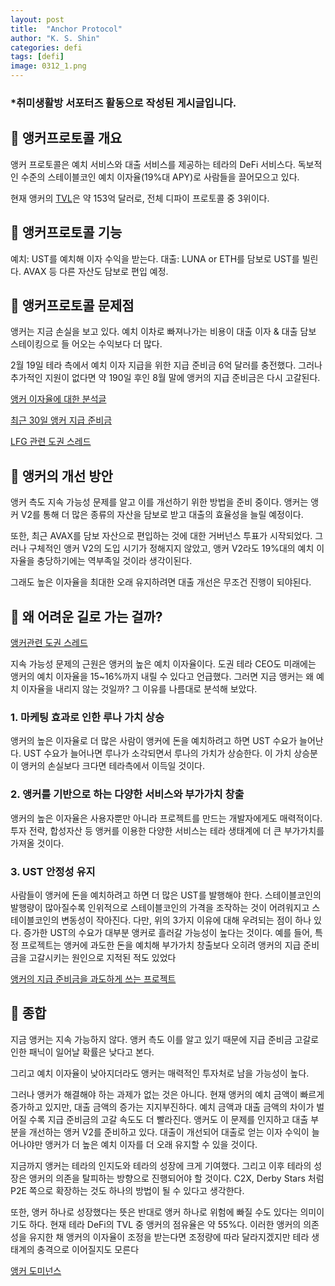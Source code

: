 ```yaml
---
layout: post
title:  "Anchor Protocol"
author: "K. S. Shin"
categories: defi
tags: [defi]
image: 0312_1.png
---
```


### *취미생활방 서포터즈 활동으로 작성된 게시글입니다.

## 🔎 앵커프로토콜 개요

앵커 프로토콜은 예치 서비스와 대출 서비스를 제공하는 테라의 DeFi 서비스다.  독보적인 수준의 스테이블코인 예치 이자율(19%대 APY)로 사람들을 끌어모으고 있다.

현재 앵커의 [TVL](https://defillama.com/protocol/anchor)은 약 153억 달러로, 전체 디파이 프로토콜 중 3위이다.

## 🔎 앵커프로토콜 기능

예치: UST를 예치해 이자 수익을 받는다.
대출: LUNA or ETH를 담보로 UST를 빌린다. AVAX 등 다른 자산도 담보로 편입 예정.

## 🔎 앵커프로토콜 문제점

앵커는 지금 손실을 보고 있다. 예치 이차로 빠져나가는 비용이 대출 이자 & 대출 담보 스테이킹으로 들
어오는 수익보다 더 많다.

2월 19일 테라 측에서 예치 이자 지급을 위한 지급 준비금 6억 달러를 충전했다. 그러나 추가적인 지원이 없다면 약 190일 후인 8월 말에 앵커의 지급 준비금은 다시 고갈된다.

[앵커 이자율에 대한 분석글](https://wantfi.com/terra-luna-anchor-protocol-savings-account.html#crypto-flash-crash)

[최근 30일 앵커 지급 준비금](https://terra.engineer/en/terra_addresses/terra1tmnqgvg567ypvsvk6rwsga3srp7e3lg6u0elp8) 

[LFG 관련 도권 스레드](https://twitter.com/stablekwon/status/1483973121564905474) 

## 🔎 앵커의 개선 방안
앵커 측도 지속 가능성 문제를 알고 이를 개선하기 위한 방법을 준비 중이다. 앵커는 앵커 V2를 통해 더 많은 종류의 자산을 담보로 받고 대출의 효율성을 늘릴 예정이다. 

또한, 최근 AVAX를 담보 자산으로 편입하는 것에 대한 거버넌스 투표가 시작되었다. 그러나 구체적인 앵커 V2의
도입 시기가 정해지지 않았고, 앵커 V2라도 19%대의 예치 이자율을 충당하기에는 역부족일 것이라 생각이된다. 

그래도 높은 이자율을 최대한 오래 유지하려면 대출 개선은 무조건 진행이 되야된다.

## 🔎 왜 어려운 길로 가는 걸까?

[앵커관련 도권 스레드](https://twitter.com/stablekwon/status/1486878306880286721) 

지속 가능성 문제의 근원은 앵커의 높은 예치 이자율이다. 도권 테라 CEO도 미래에는 앵커의 예치 이자율을 15~16%까지 내릴 수 있다고 언급했다. 그러면 지금 앵커는 왜 예치 이자율을 내리지 않는 것일까? 그 이유를 나름대로 분석해 보았다.

### 1. 마케팅 효과로 인한 루나 가치 상승

앵커의 높은 이자율로 더 많은 사람이 앵커에 돈을 예치하려고 하면 UST 수요가 늘어난다. UST 수요가
늘어나면 루나가 소각되면서 루나의 가치가 상승한다. 이 가치 상승분이 앵커의 손실보다 크다면 테라측에서 이득일 것이다.

### 2. 앵커를 기반으로 하는 다양한 서비스와 부가가치 창출 

앵커의 높은 이자율은 사용자뿐만 아니라 프로젝트를 만드는 개발자에게도 매력적이다. 투자 전략, 합성자산 등 앵커를 이용한 다양한 서비스는 테라 생태계에 더 큰 부가가치를 가져올 것이다.

### 3. UST 안정성 유지

사람들이 앵커에 돈을 예치하려고 하면 더 많은 UST를 발행해야 한다. 스테이블코인의 발행량이 많아질수록 인위적으로 스테이블코인의 가격을 조작하는 것이 어려워지고 스테이블코인의 변동성이 작아진다. 다만, 위의 3가지 이유에 대해 우려되는 점이 하나 있다. 증가한 UST의 수요가 대부분 앵커로 흘러갈 가능성이 높다는 것이다. 예를 들어, 특정 프로젝트는 앵커에 과도한 돈을 예치해 부가가치 창출보다 오히려 앵커의 지급 준비금을 고갈시키는 원인으로 지적된 적도 있었다

[앵커의 지급 준비금을 과도하게 쓰는 프로젝트](https://twitter.com/crypteff/status/1474052259780513793) 

## 🔎 종합
지금 앵커는 지속 가능하지 않다. 앵커 측도 이를 알고 있기 때문에 지급 준비금 고갈로 인한 패닉이 일어날 확률은 낮다고 본다. 

그리고 예치 이자율이 낮아지더라도 앵커는 매력적인 투자처로 남을 가능성이 높다. 

그러나 앵커가 해결해야 하는 과제가 없는 것은 아니다. 현재 앵커의 예치 금액이 빠르게 증가하고 있지만, 대출 금액의 증가는 지지부진하다. 예치 금액과 대출 금액의 차이가 벌어질 수록 지급 준비금의 고갈 속도도 더 빨라진다. 앵커도 이 문제를 인지하고 대출 부분을 개선하는 앵커 V2를 준비하고 있다. 대출이 개선되어 대출로 얻는 이자 수익이 늘어나야만 앵커가 더 높은 예치 이자를 더 오래 유지할 수 있을 것이다.

지금까지 앵커는 테라의 인지도와 테라의 성장에 크게 기여했다. 그리고 이후 테라의 성장은 앵커의 의존을 탈피하는 방향으로 진행되어야 할 것이다. C2X, Derby Stars 처럼 P2E 쪽으로 확장하는 것도 하나의 방법이 될 수 있다고 생각한다.

또한, 앵커 하나로 성장했다는 뜻은 반대로 앵커 하나로 위험에 빠질 수도 있다는 의미이기도 하다. 현재 테라 DeFi의 TVL 중 앵커의 점유율은 약 55%다. 이러한 앵커의 의존성을 유지한 채 앵커의 이자율이 조정을 받는다면 조정량에 따라 달라지겠지만 테라 생태계의 충격으로 이어질지도 모른다

[앵커 도미넌스](https://defillama.com/chain/Terra)